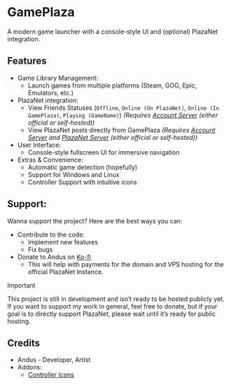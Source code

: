 # GamePlaza
A modern game launcher with a console-style UI and (optional) PlazaNet integration.

## Features
- Game Library Management:
  - Launch games from multiple platforms (Steam, GOG, Epic, Emulators, etc.)
- PlazaNet integration:
  - View Friends Statuses (`Offline`, `Online (On PlazaNet)`, `Online (In GamePlaza)`, `Playing (GameName)`) _(Requires [Account Server](https://github.com/PlazaNetOrg/Accounts) (either official or self-hosted))_
  - View PlazaNet posts directly from GamePlaza _(Requires [Account Server](https://github.com/PlazaNetOrg/Accounts) and [PlazaNet Server](https://github.com/PlazaNetOrg/PlazaNet) (either official or self-hosted))_
- User Interface:
  - Console-style fullscreen UI for immersive navigation
- Extras & Convenience:
  - Automatic game detection (hopefully)
  - Support for Windows and Linux
  - Controller Support with intuitive icons

## Support:
Wanna support the project? Here are the best ways you can:
- Contribute to the code:
  - Implement new features
  - Fix bugs
- Donate to Andus on [Ko-fi](https://ko-fi.com/andusdev)
  - This will help with payments for the domain and VPS hosting for the official PlazaNet Instance.
> [!IMPORTANT]  
> This project is still in development and isn’t ready to be hosted publicly yet. If you want to support my work in general, feel free to donate, but if your goal is to directly support PlazaNet, please wait until it’s ready for public hosting.

## Credits
- Andus - Developer, Artist
- Addons:
  - [Controller Icons](https://godotengine.org/asset-library/asset/2565)
